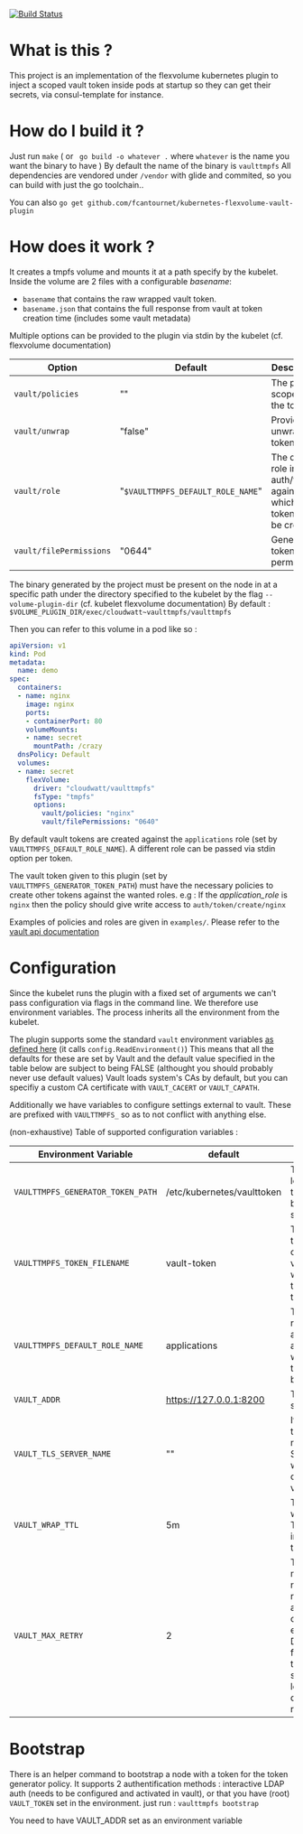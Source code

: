 [![Build Status](https://travis-ci.org/fcantournet/kubernetes-flexvolume-vault-plugin.svg?branch=master)](https://travis-ci.org/fcantournet/kubernetes-flexvolume-vault-plugin)

# What is this ?

This project is an implementation of the flexvolume kubernetes plugin to inject a scoped vault token inside pods at startup so they can get their secrets, via consul-template for instance.

# How do I build it ?

Just run `make` ( or ` go build -o whatever .` where `whatever` is the name you want the binary to have )
By default the name of the binary is `vaulttmpfs`
All dependencies are vendored under `/vendor` with glide and commited, so you can build with just the go toolchain..

You can also `go get github.com/fcantournet/kubernetes-flexvolume-vault-plugin`

# How does it work ?

It creates a tmpfs volume and mounts it at a path specify by the kubelet.
Inside the volume are 2 files with a configurable _basename_:
- `basename` that contains the raw wrapped vault token.
- `basename.json` that contains the full response from vault at token creation time (includes some vault metadata)

Multiple options can be provided to the plugin via stdin by the kubelet (cf. flexvolume documentation)

| Option                            | Default                            | Description                                                                                                                                   |
|-----------------------------------|------------------------------------|-----------------------------------------------------------------------------------------------------------------------------------------------|
| `vault/policies`                  | ""                                 | The policies scoped to the token.                                                                                                             |
| `vault/unwrap`                    | "false"                            | Provides an unwrapped token.                                                                                                                  |
| `vault/role`                      | "`$VAULTTMPFS_DEFAULT_ROLE_NAME`"  | The default role in auth/token against which the tokens will be created.                                                                      |
| `vault/filePermissions`           | "0644"                             | Generated token files permissions                                                                                                             |


The binary generated by the project must be present on the node in at a specific path under the directory specified to the kubelet by the flag `--volume-plugin-dir` (cf. kubelet flexvolume documentation)
By default : `$VOLUME_PLUGIN_DIR/exec/cloudwatt~vaulttmpfs/vaulttmpfs`

Then you can refer to this volume in a pod like so :

```yaml
apiVersion: v1
kind: Pod
metadata:
  name: demo
spec:
  containers:
  - name: nginx
    image: nginx
    ports:
    - containerPort: 80
    volumeMounts:
    - name: secret
      mountPath: /crazy
  dnsPolicy: Default
  volumes:
  - name: secret
    flexVolume:
      driver: "cloudwatt/vaulttmpfs"
      fsType: "tmpfs"
      options:
        vault/policies: "nginx"
        vault/filePermissions: "0640"
```

By default vault tokens are created against the `applications` role (set by `VAULTTMPFS_DEFAULT_ROLE_NAME`).
A different role can be passed via stdin option per token.

The vault token given to this plugin (set by `VAULTTMPFS_GENERATOR_TOKEN_PATH`) must have the necessary policies to create other tokens against the wanted roles.
e.g : If the *application_role* is `nginx` then the policy should give write access to `auth/token/create/nginx`

Examples of policies and roles are given in `examples/`. Please refer to the [vault api documentation](https://www.vaultproject.io/api/auth/token/index.html#create-update-token-role)

# Configuration

Since the kubelet runs the plugin with a fixed set of arguments we can't pass configuration via flags in the command line.
We therefore use environment variables. The process inherits all the environment from the kubelet.

The plugin supports some the standard `vault` environment variables [as defined here](https://www.vaultproject.io/docs/commands/environment.html) (it calls `config.ReadEnvironment()`)
This means that all the defaults for these are set by Vault and the default value specified in the table below are subject to being FALSE
 (althought you should probably never use default values)
Vault loads system's CAs by default, but you can specifiy a custom CA certificate with `VAULT_CACERT` or `VAULT_CAPATH`.

Additionally we have variables to configure settings external to vault. These are prefixed with `VAULTTMPFS_` so as to not conflict with anything else.

(non-exhaustive) Table of supported configuration variables :

| Environment Variable              | default                    | Description                                                                                                                                   |
|-----------------------------------|----------------------------|-----------------------------------------------------------------------------------------------------------------------------------------------|
| `VAULTTMPFS_GENERATOR_TOKEN_PATH` | /etc/kubernetes/vaulttoken | The path to load the token used by this service from.                                                                                         |
| `VAULTTMPFS_TOKEN_FILENAME`       | vault-token                | The name of the file in the created volume that will contain the wrapped token                                                                |
| `VAULTTMPFS_DEFAULT_ROLE_NAME`    | applications               | The default role in auth/token against which the tokens will be created                                                                       |
| `VAULT_ADDR`                      | https://127.0.0.1:8200     | The vault server URL                                                                                                                          |
| `VAULT_TLS_SERVER_NAME`           | ""                         | If set, use the given name as the SNI host when connecting via TLS.                                                                           |
| `VAULT_WRAP_TTL`                  | 5m                         | TTL of the wrapped Token inserted in the volume.                                                                                              |
| `VAULT_MAX_RETRY`                 | 2                          | The maximum number of retries when a 5xx error code is encountered. Default is 2, for three total tries; set to 0 or less to disable retrying |


# Bootstrap

There is an helper command to bootstrap a node with a token for the token generator policy.
It supports 2 authentification methods : interactive LDAP auth (needs to be configured and activated in vault), or that you have (root) `VAULT_TOKEN` set in the environment.
just run : `vaulttmpfs bootstrap`

You need to have VAULT_ADDR set as an environment variable
